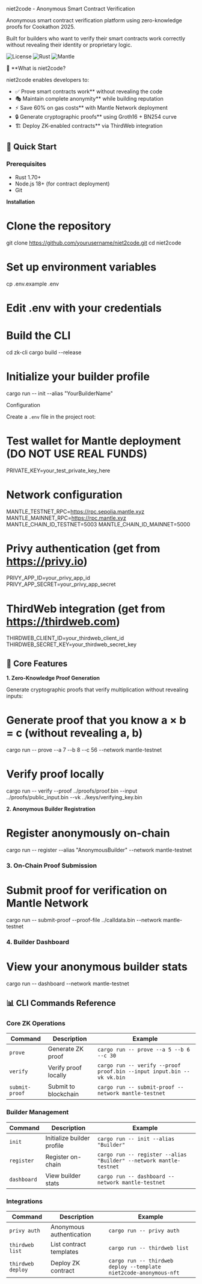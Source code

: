  niet2code - Anonymous Smart Contract Verification

Anonymous smart contract verification platform using zero-knowledge proofs for Cookathon 2025.

Built for builders who want to verify their smart contracts work correctly without revealing their identity or proprietary logic.

![License](https://img.shields.io/badge/license-MIT-blue.svg)
![Rust](https://img.shields.io/badge/rust-1.70+-orange.svg)
![Mantle](https://img.shields.io/badge/mantle-testnet-green.svg)

 🎯 **What is niet2code?

niet2code enables developers to:
- ✅ Prove smart contracts work** without revealing the code
- 🎭 Maintain complete anonymity** while building reputation  
- ⚡ Save 60% on gas costs** with Mantle Network deployment
- 🔒 Generate cryptographic proofs** using Groth16 + BN254 curve
- 🏗️ Deploy ZK-enabled contracts** via ThirdWeb integration

## 🚀 **Quick Start**

### **Prerequisites**
- Rust 1.70+
- Node.js 18+ (for contract deployment)
- Git

**Installation**

# Clone the repository
git clone https://github.com/yourusername/niet2code.git
cd niet2code

# Set up environment variables
cp .env.example .env
# Edit .env with your credentials 

# Build the CLI
cd zk-cli
cargo build --release

# Initialize your builder profile
cargo run -- init --alias "YourBuilderName"


Configuration

Create a `.env` file in the project root:


# Test wallet for Mantle deployment (DO NOT USE REAL FUNDS)
PRIVATE_KEY=your_test_private_key_here

# Network configuration
MANTLE_TESTNET_RPC=https://rpc.sepolia.mantle.xyz
MANTLE_MAINNET_RPC=https://rpc.mantle.xyz
MANTLE_CHAIN_ID_TESTNET=5003
MANTLE_CHAIN_ID_MAINNET=5000

# Privy authentication (get from https://privy.io)
PRIVY_APP_ID=your_privy_app_id
PRIVY_APP_SECRET=your_privy_app_secret

# ThirdWeb integration (get from https://thirdweb.com)
THIRDWEB_CLIENT_ID=your_thirdweb_client_id
THIRDWEB_SECRET_KEY=your_thirdweb_secret_key


## 🔮 **Core Features**

**1. Zero-Knowledge Proof Generation**

Generate cryptographic proofs that verify multiplication without revealing inputs:

# Generate proof that you know a × b = c (without revealing a, b)
cargo run -- prove --a 7 --b 8 --c 56 --network mantle-testnet

# Verify proof locally
cargo run -- verify --proof ../proofs/proof.bin --input ../proofs/public_input.bin --vk ../keys/verifying_key.bin


**2. Anonymous Builder Registration**


# Register anonymously on-chain
cargo run -- register --alias "AnonymousBuilder" --network mantle-testnet


### **3. On-Chain Proof Submission**


# Submit proof for verification on Mantle Network
cargo run -- submit-proof --proof-file ../calldata.bin --network mantle-testnet


### **4. Builder Dashboard**


# View your anonymous builder stats
cargo run -- dashboard --network mantle-testnet

## 📊 **CLI Commands Reference**

### **Core ZK Operations**
| Command | Description | Example |
|---------|-------------|---------|
| `prove` | Generate ZK proof | `cargo run -- prove --a 5 --b 6 --c 30` |
| `verify` | Verify proof locally | `cargo run -- verify --proof proof.bin --input input.bin --vk vk.bin` |
| `submit-proof` | Submit to blockchain | `cargo run -- submit-proof --network mantle-testnet` |

### **Builder Management**
| Command | Description | Example |
|---------|-------------|---------|
| `init` | Initialize builder profile | `cargo run -- init --alias "Builder"` |
| `register` | Register on-chain | `cargo run -- register --alias "Builder" --network mantle-testnet` |
| `dashboard` | View builder stats | `cargo run -- dashboard --network mantle-testnet` |

### Integrations
| Command | Description | Example |
|---------|-------------|---------|
| `privy auth` | Anonymous authentication | `cargo run -- privy auth` |
| `thirdweb list` | List contract templates | `cargo run -- thirdweb list` |
| `thirdweb deploy` | Deploy ZK contract | `cargo run -- thirdweb deploy --template niet2code-anonymous-nft` |


